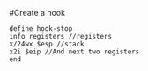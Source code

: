 #Create a hook
```
define hook-stop
info registers //registers
x/24wx $esp //stack
x2i $eip //And next two registers
end
```

